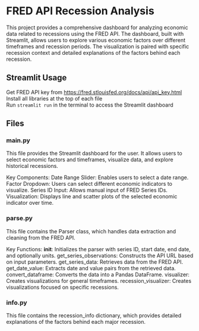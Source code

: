 # FRED API Recession Analysis

This project provides a comprehensive dashboard for analyzing economic data related to recessions using the FRED API. The dashboard, built with Streamlit, allows users to explore various economic factors over different timeframes and recession periods. The visualization is paired with specific recession context and detailed explanations of the factors behind each recession.

## Streamlit Usage
Get FRED API key from https://fred.stlouisfed.org/docs/api/api_key.html<br /> 
Install all libraries at the top of each file <br /> 
Run `streamlit run` in the terminal to access the Streamlit dashboard <br /> 

## Files

### main.py
This file provides the Streamlit dashboard for the user. It allows users to select economic factors and timeframes, visualize data, and explore historical recessions.

Key Components:
Date Range Slider: Enables users to select a date range.
Factor Dropdown: Users can select different economic indicators to visualize.
Series ID Input: Allows manual input of FRED Series IDs.
Visualization: Displays line and scatter plots of the selected economic indicator over time.

### parse.py
This file contains the Parser class, which handles data extraction and cleaning from the FRED API.

Key Functions:
__init__: Initializes the parser with series ID, start date, end date, and optionally units.
get_series_observations: Constructs the API URL based on input parameters.
get_series_data: Retrieves data from the FRED API.
get_date_value: Extracts date and value pairs from the retrieved data.
convert_dataframe: Converts the data into a Pandas DataFrame.
visualizer: Creates visualizations for general timeframes.
recession_visualizer: Creates visualizations focused on specific recessions.

### info.py
This file contains the recession_info dictionary, which provides detailed explanations of the factors behind each major recession.
